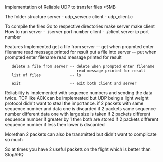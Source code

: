 Implementation of Reliable UDP to transfer files >5MB

The folder structure
           server - udp_server.c
           client - udp_client.c

To compile the files
       Go to respective directories
            make server
            make client
How to run
      server - ./server port number
      client - ./client server ip port number

Features Implemented
       get a file from server  -- get when propmted enter filename
                                  read message printed for result
       put a file into server  -- put when prompted enter filename
                                  read message printed for result
       
       delete a file from server -- delete when prompted enter filename
                                    read message printed for result
       list of files             -- ls
        
       exit                      -- exit both client and server

Reliability is implemented with sequence numbers and sending the data twice.
TCP like ACK can be implemented but UDP being a light weight protocol didn't want
to steal the importance. 
if 2 packets with same sequence number and data one is discarded
if 2 packets same sequence number different data one with large size is taken
if 2 packets different sequence number if greater by 1 then both are stored
if 2 packets different sequence number if less then lower is discarded

Morethan 2 packets can also be transmitted but didn't want to complicate so much

So at times you have 2 useful packets on the flight which is better than StopARQ  
